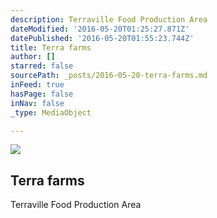 ```yaml
---
description: Terraville Food Production Area
dateModified: '2016-05-20T01:25:27.871Z'
datePublished: '2016-05-20T01:55:23.744Z'
title: Terra farms
author: []
starred: false
sourcePath: _posts/2016-05-20-terra-farms.md
inFeed: true
hasPage: false
inNav: false
_type: MediaObject

---
```

<article style=""><img src="https://the-grid-user-content.s3-us-west-2.amazonaws.com/4cb64036-83f7-4cc9-97af-c6f462be1784.jpg" /><h1>Terra farms</h1><p>Terraville Food Production Area</p></article>